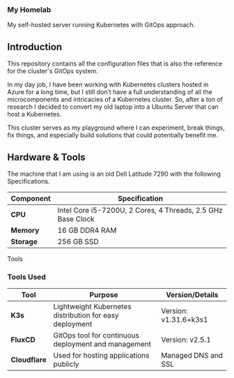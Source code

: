 ### My Homelab
My self-hosted server running Kubernetes with GitOps approach.

## Introduction

This repository contains all the configuration files that is also the reference for the cluster's GitOps system.

In my day job, I have been working with Kubernetes clusters hosted in Azure for a long time, but I still don’t have a full understanding of all the microcomponents and intricacies of a Kubernetes cluster. So, after a ton of research I decided to convert my old laptop into a Ubuntu Server that can host a Kubernetes.

This cluster serves as my playground where I can experiment, break things, fix things, and especially build solutions that could potentially benefit me.

## Hardware & Tools

The machine that I am using is an old Dell Latitude 7290 with the following Specifications.

| Component   | Specification              |
|-------------|----------------------------|
| **CPU**     | Intel Core i5-7200U, 2 Cores, 4 Threads, 2.5 GHz Base Clock |
| **Memory**  | 16 GB DDR4 RAM              |
| **Storage** | 256 GB SSD                 |

Tools

### Tools Used

| Tool       | Purpose                                      | Version/Details          |
|------------|----------------------------------------------|--------------------------|
| **K3s**    | Lightweight Kubernetes distribution for easy deployment | Version: v1.31.6+k3s1 |
| **FluxCD** | GitOps tool for continuous deployment and management | Version: v2.5.1 |
| **Cloudflare** | Used for hosting applications publicly | Managed DNS and SSL |

